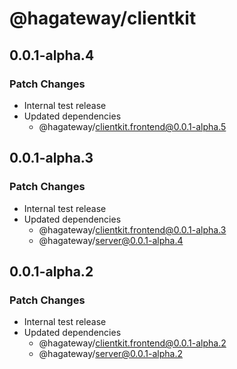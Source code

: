 # @hagateway/clientkit

## 0.0.1-alpha.4

### Patch Changes

- Internal test release
- Updated dependencies
  - @hagateway/clientkit.frontend@0.0.1-alpha.5

## 0.0.1-alpha.3

### Patch Changes

- Internal test release
- Updated dependencies
  - @hagateway/clientkit.frontend@0.0.1-alpha.3
  - @hagateway/server@0.0.1-alpha.4

## 0.0.1-alpha.2

### Patch Changes

- Internal test release
- Updated dependencies
  - @hagateway/clientkit.frontend@0.0.1-alpha.2
  - @hagateway/server@0.0.1-alpha.2
